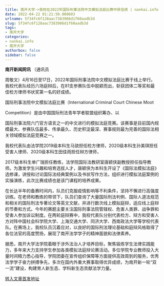 ```yaml
---
title: 南开大学->我校在2022年国际刑事法院中文模拟法庭比赛中获佳绩 | nankai.info
date: 2022-04-22 01:21:50.008603
urlname: 5f34fc6f128aac7383906d1f60aadb3d
slug: 5f34fc6f128aac7383906d1f60aadb3d
tags: 
- 南开大学
categories:
- nankai.info
- 南开大学
authorbox: false
sidebar: false
---
```

**南开新闻网讯** （通讯员

周敬文）4月16日至17日，2022年国际刑事法院中文模拟法庭比赛于线上举行。我校代表队经历六场庭辩后，在81支参赛队伍中脱颖而出，斩获团体二等奖和最佳检方律师书状奖第一名的好成绩。

国际刑事法院中文模拟法庭比赛（International Criminal Court Chinese Moot

Competition）是由中国国际刑法青年学者联盟组织筹办、以
<!--more-->
国际刑事法院六门官方语言之一的中文进行的模拟法庭竞赛。该赛事是目前国内规模最大、参赛队伍最多、传承最久、历史积淀最深、赛事规则最为完善的国际法相关领域模拟法庭竞赛之一。

我校代表队由法学院2019级本科生马骁担任检方律师，2020级本科生孙美琪担任受害人律师、2020级本科生田佳雨担任辩方律师，

2017级本科生单广瑞担任教练，法学院国际法教研室唐颖侠副教授担任指导教师。为激发学生兴趣和培育选拔人才，唐颖侠为本科生开设了《国际法模拟法庭》选修课，讲授和讨论国际法经典案例以及书状写作方法，组织进行模拟法庭案例的实操演练，此次比赛成绩也是该门课程的培养成果。

在长达半年的备赛时间内，队员们克服疫情影响等不利条件，坚持不懈进行高强度训练。在老师和教练的带领下，队员们查询了大量国际刑法判例、国际人道法规范和相关的国际刑法专著论文等英文文献，并进行数次线上模拟庭辩，适应线上庭辩的节奏和方式。今年的赛题主要关注国际刑事法院管辖权、危害人类罪、战争罪和受害人参加诉讼制度。在两轮庭辩赛中，我校代表队分别代表检方、辩方和受害人方对阵中国社会科学院大学、上海交通大学、同济大学、西南政法大学等学校代表队。在赛场上，我校队员沉着应对，以良好的国际刑法理论基础和庭辩风格取得了各位法官的高度赞扬，展现了南开法学学子的精神面貌和法律素养。

据悉，南开大学法学院着眼于涉外法治人才培养目标，聚焦锻炼学生法律实践能力，多年来大力支持学生参加各类模拟法庭辩论赛活动。多位学院专业教师投入大量时间精力悉心指导，学院团委在宣传组织保障等方面提供高效周到的服务，优秀法学学子奋力拼搏争先，多次在国内外重大赛事取得优异成绩，为南开新一轮“双一流”建设，构建育人新生态、学科新生态贡献法学力量。



[转入文章首发地址](http://news.nankai.edu.cn/ywsd/system/2022/04/20/030050992.shtml)